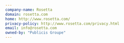 ```yaml
---
company-name: Rosetta
domain: rosetta.com
home: http://www.rosetta.com/
privacy-policy: http://www.rosetta.com/privacy.html
email: info@rosetta.com
owned-by: "Publicis Groupe"
---
```




